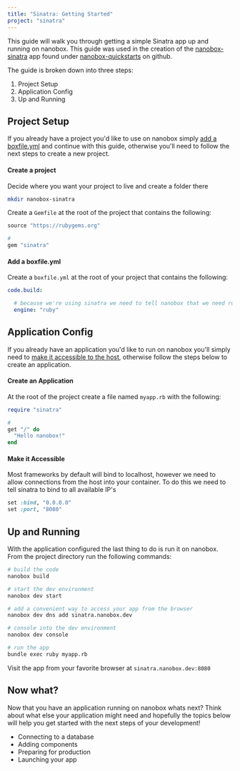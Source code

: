 ```yaml
---
title: "Sinatra: Getting Started"
project: "sinatra"
---
```


This guide will walk you through getting a simple Sinatra app up and running on nanobox. This guide was used in the creation of the [nanobox-sinatra](https://github.com/nanobox-quickstarts/nanobox-sinatra) app found under [nanobox-quickstarts](https://github.com/nanobox-quickstarts) on github.

The guide is broken down into three steps:

1. Project Setup
2. Application Config
3. Up and Running

## Project Setup
If you already have a project you'd like to use on nanobox simply [add a boxfile.yml](#add-a-boxfile-yml) and continue with this guide, otherwise you'll need to follow the next steps to create a new project.

#### Create a project
Decide where you want your project to live and create a folder there

```bash
mkdir nanobox-sinatra
```

Create a `Gemfile` at the root of the project that contains the following:

```ruby
source "https://rubygems.org"

#
gem "sinatra"
```

#### Add a boxfile.yml
Create a `boxfile.yml` at the root of your project that contains the following:

```yaml
code.build:

  # because we're using sinatra we need to tell nanobox that we need ruby in our container
  engine: "ruby"
```

## Application Config
If you already have an application you'd like to run on nanobox you'll simply need to [make it accessible to the host](#make-it-accessible), otherwise follow the steps below to create an application.

#### Create an Application
At the root of the project create a file named `myapp.rb` with the following:

```ruby
require "sinatra"

#
get "/" do
  "Hello nanobox!"
end
```

#### Make it Accessible
Most frameworks by default will bind to localhost, however we need to allow connections from the host into your container. To do this we need to tell sinatra to bind to all available IP's

```ruby
set :bind, "0.0.0.0"
set :port, "8080"
```

## Up and Running
With the application configured the last thing to do is run it on nanobox. From the project directory run the following commands:

```bash
# build the code
nanobox build

# start the dev environment
nanobox dev start

# add a convenient way to access your app from the browser
nanobox dev dns add sinatra.nanobox.dev

# console into the dev environment
nanobox dev console

# run the app
bundle exec ruby myapp.rb
```

Visit the app from your favorite browser at `sinatra.nanobox.dev:8080`

## Now what?
Now that you have an application running on nanobox whats next? Think about what else your application might need and hopefully the topics below will help you get started with the next steps of your development!

* Connecting to a database
* Adding components
* Preparing for production
* Launching your app
